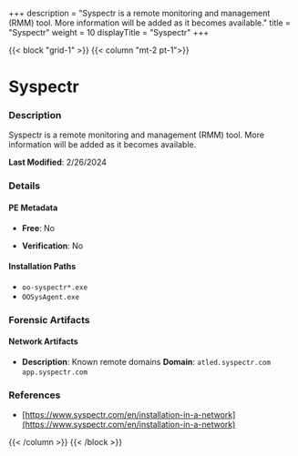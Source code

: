 +++
description = "Syspectr is a remote monitoring and management (RMM) tool. More information will be added as it becomes available."
title = "Syspectr"
weight = 10
displayTitle = "Syspectr"
+++


{{< block "grid-1" >}}
{{< column "mt-2 pt-1">}}

# Syspectr


### Description

Syspectr is a remote monitoring and management (RMM) tool. More information will be added as it becomes available.



**Last Modified**: 2/26/2024

### Details


#### PE Metadata


- **Free**: No

- **Verification**: No




#### Installation Paths
- `oo-syspectr*.exe`
- `OOSysAgent.exe`

### Forensic Artifacts




#### Network Artifacts

- **Description**: Known remote domains
  **Domain**: `atled.syspectr.com` `app.syspectr.com`





### References
- [https://www.syspectr.com/en/installation-in-a-network](https://www.syspectr.com/en/installation-in-a-network)



{{< /column >}}
{{< /block >}}
